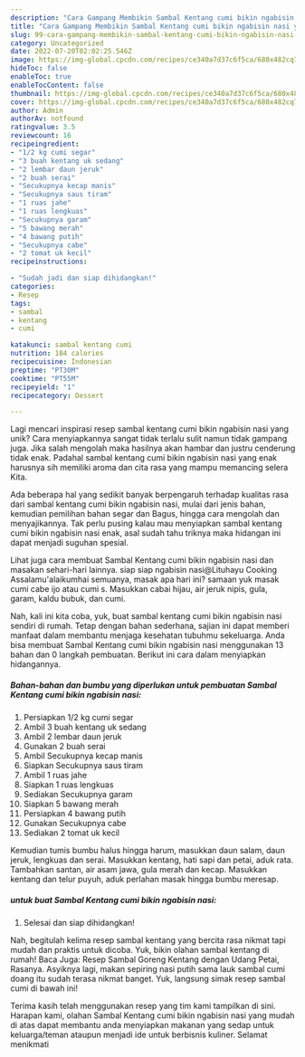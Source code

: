 ```yaml
---
description: "Cara Gampang Membikin Sambal Kentang cumi bikin ngabisin nasi yang Bisa Manjain Lidah"
title: "Cara Gampang Membikin Sambal Kentang cumi bikin ngabisin nasi yang Bisa Manjain Lidah"
slug: 99-cara-gampang-membikin-sambal-kentang-cumi-bikin-ngabisin-nasi-yang-bisa-manjain-lidah
category: Uncategorized
date: 2022-07-20T02:02:25.546Z
image: https://img-global.cpcdn.com/recipes/ce340a7d37c6f5ca/680x482cq70/sambal-kentang-cumi-bikin-ngabisin-nasi-foto-resep-utama.jpg
hideToc: false
enableToc: true
enableTocContent: false
thumbnail: https://img-global.cpcdn.com/recipes/ce340a7d37c6f5ca/680x482cq70/sambal-kentang-cumi-bikin-ngabisin-nasi-foto-resep-utama.jpg
cover: https://img-global.cpcdn.com/recipes/ce340a7d37c6f5ca/680x482cq70/sambal-kentang-cumi-bikin-ngabisin-nasi-foto-resep-utama.jpg
author: Admin
authorAv: notfound
ratingvalue: 3.5
reviewcount: 16
recipeingredient:
- "1/2 kg cumi segar"
- "3 buah kentang uk sedang"
- "2 lembar daun jeruk"
- "2 buah serai"
- "Secukupnya kecap manis"
- "Secukupnya saus tiram"
- "1 ruas jahe"
- "1 ruas lengkuas"
- "Secukupnya garam"
- "5 bawang merah"
- "4 bawang putih"
- "Secukupnya cabe"
- "2 tomat uk kecil"
recipeinstructions:

- "Sudah jadi dan siap dihidangkan!"
categories:
- Resep
tags:
- sambal
- kentang
- cumi

katakunci: sambal kentang cumi 
nutrition: 184 calories
recipecuisine: Indonesian
preptime: "PT30M"
cooktime: "PT55M"
recipeyield: "1"
recipecategory: Dessert

---
```





Lagi mencari inspirasi resep sambal kentang cumi bikin ngabisin nasi yang unik? Cara menyiapkannya sangat tidak terlalu sulit namun tidak gampang juga. Jika salah mengolah maka hasilnya akan hambar dan justru cenderung tidak enak. Padahal sambal kentang cumi bikin ngabisin nasi yang enak harusnya sih memiliki aroma dan cita rasa yang mampu memancing selera Kita.





Ada beberapa hal yang sedikit banyak berpengaruh terhadap kualitas rasa dari sambal kentang cumi bikin ngabisin nasi, mulai dari jenis bahan, kemudian pemilihan bahan segar dan Bagus, hingga cara mengolah dan menyajikannya. Tak perlu pusing kalau mau menyiapkan sambal kentang cumi bikin ngabisin nasi enak,      asal sudah tahu triknya maka hidangan ini dapat menjadi suguhan spesial.














Lihat juga cara membuat Sambal Kentang cumi bikin ngabisin nasi dan masakan sehari-hari lainnya. siap siap ngabisin nasi@Lituhayu Cooking Assalamu&#39;alaikumhai semuanya, masak apa hari ini? samaan yuk masak cumi cabe ijo atau cumi s. Masukkan cabai hijau, air jeruk nipis, gula, garam, kaldu bubuk, dan cumi.






Nah, kali ini kita coba, yuk, buat sambal kentang cumi bikin ngabisin nasi sendiri di rumah. Tetap dengan bahan sederhana, sajian ini dapat memberi manfaat dalam membantu menjaga kesehatan tubuhmu sekeluarga. Anda bisa membuat Sambal Kentang cumi bikin ngabisin nasi menggunakan 13 bahan dan 0 langkah pembuatan. Berikut ini cara dalam menyiapkan hidangannya.

<!--inarticleads1-->

##### Bahan-bahan dan bumbu yang diperlukan untuk pembuatan Sambal Kentang cumi bikin ngabisin nasi:

1. Persiapkan 1/2 kg cumi segar
1. Ambil 3 buah kentang uk sedang
1. Ambil 2 lembar daun jeruk
1. Gunakan 2 buah serai
1. Ambil Secukupnya kecap manis
1. Siapkan Secukupnya saus tiram
1. Ambil 1 ruas jahe
1. Siapkan 1 ruas lengkuas
1. Sediakan Secukupnya garam
1. Siapkan 5 bawang merah
1. Persiapkan 4 bawang putih
1. Gunakan Secukupnya cabe
1. Sediakan 2 tomat uk kecil


Kemudian tumis bumbu halus hingga harum, masukkan daun salam, daun jeruk, lengkuas dan serai. Masukkan kentang, hati sapi dan petai, aduk rata. Tambahkan santan, air asam jawa, gula merah dan kecap. Masukkan kentang dan telur puyuh, aduk perlahan masak hingga bumbu meresap. 

<!--inarticleads2-->

#####  untuk buat Sambal Kentang cumi bikin ngabisin nasi:


1. Selesai dan siap dihidangkan!

Nah, begitulah kelima resep sambal kentang yang bercita rasa nikmat tapi mudah dan praktis untuk dicoba. Yuk, bikin olahan sambal kentang di rumah! Baca Juga: Resep Sambal Goreng Kentang dengan Udang Petai, Rasanya. Asyiknya lagi, makan sepiring nasi putih sama lauk sambal cumi doang itu sudah terasa nikmat banget. Yuk, langsung simak resep sambal cumi di bawah ini! 

Terima kasih telah menggunakan resep yang tim kami tampilkan di sini. Harapan kami, olahan Sambal Kentang cumi bikin ngabisin nasi yang mudah di atas dapat membantu anda menyiapkan makanan yang sedap untuk keluarga/teman ataupun menjadi ide untuk berbisnis kuliner. Selamat menikmati
